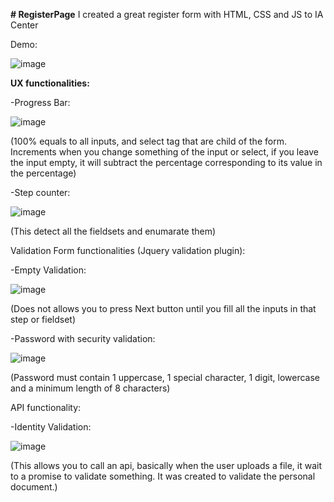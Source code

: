 **# RegisterPage**
I created a great register form with HTML, CSS and JS to IA Center 

Demo:

![image](https://github.com/AdrianRvzz/RegisterPage/assets/101829447/394859a7-fb98-4848-96ff-b579f7bebb07)






**UX functionalities:**


-Progress Bar:

![image](https://github.com/AdrianRvzz/RegisterPage/assets/101829447/a9c9a527-4118-45e0-b222-e59974f18077)

(100% equals to all inputs, and select tag that are child of the form. Increments when you change something of the input or select, if you leave the input empty, it will subtract the percentage corresponding to its value in the percentage)

-Step counter:

![image](https://github.com/AdrianRvzz/RegisterPage/assets/101829447/050a0721-de00-4169-959a-d00fc4a9fdee)

(This detect all the fieldsets and enumarate them)




Validation Form functionalities (Jquery validation plugin):

-Empty Validation:

![image](https://github.com/AdrianRvzz/RegisterPage/assets/101829447/c2f35dfe-5bd0-45b7-87ae-b4c61d54f050)

(Does not allows you to press Next button until you fill all the inputs in that step or fieldset)


-Password with security validation:

![image](https://github.com/AdrianRvzz/RegisterPage/assets/101829447/2d819504-25c9-4090-bf96-2619f12b3d4a)

(Password must contain 1 uppercase, 1 special character, 1 digit, lowercase and a minimum length of 8 characters)


API functionality:

-Identity Validation:

![image](https://github.com/AdrianRvzz/RegisterPage/assets/101829447/a7dcf1cd-6c30-44c5-9164-c04bd09ecb60)

(This allows you to call an api, basically when the user uploads a file, it wait to a promise to validate something. It was created to validate the personal document.)
